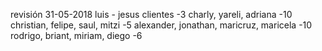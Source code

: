 revisión 31-05-2018
luis - jesus clientes -3
charly, yareli, adriana -10
christian, felipe, saul, mitzi -5
alexander, jonathan, maricruz, maricela -10
rodrigo, briant, miriam, diego -6
 